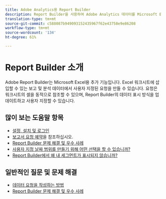 ```yaml
---
title: Adobe Analytics용 Report Builder
description: Report Builder을 사용하여 Adobe Analytics 데이터를 Microsoft Excel로 바로 가져올 수 있습니다. Report Builder 설치 및 사용이 비즈니스를 향상시키는 방법을 알아봅니다.
translation-type: tm+mt
source-git-commit: c588087b949093152435967f62e43758e9e86208
workflow-type: tm+mt
source-wordcount: '134'
ht-degree: 61%

---
```



# Report Builder 소개

Adobe  Report Builder는 Microsoft Excel용 추가 기능입니다. Excel 워크시트에 삽입할 수 있는 보고 및 분석 데이터에서 사용자 지정된 요청을 만들 수 있습니다. 요청은 워크시트의 셀을 동적으로 참조할 수 있으며, Report Builder의 데이터 표시 방식을 업데이트하고 사용자 지정할 수 있습니다.

## 많이 보는 도움말 항목

* [설정, 설치 및 로그인](setup/login.md)
* [보고서 요청 예약](schedule-report-requests.md)을 참조하십시오.
* [Report Builder 문제 해결 및 우수 사례](troubleshoot.md)
* [사용자 지정 날짜 범위를 만들기 위해 어떤 선택을 할 수 있습니까?](data-requests/configuring-report-dates/c-customized-date-expressions/t-customized-date-expressions.md)
* [Report Builder에서 왜 내 세그먼트가 표시되지 않습니까?](data-requests/segmentation.md)

## 일반적인 질문 및 문제 해결

* [데이터 요청을 작성하는 방법](data-requests/t-create-a-data-request.md)
* [Report Builder 문제 해결 및 우수 사례](troubleshoot.md)
